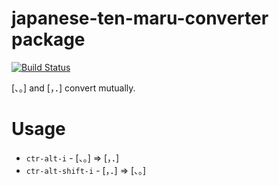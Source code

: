 # japanese-ten-maru-converter package

[![Build Status](https://travis-ci.org/TetsuyaNegishi/japanese-ten-maru-converter.svg?branch=master)](https://travis-ci.org/TetsuyaNegishi/japanese-ten-maru-converter)

[、。] and [，．] convert mutually.

# Usage

- `ctr-alt-i` - [、。] => [，．]
- `ctr-alt-shift-i` - [，．] => [、。]
